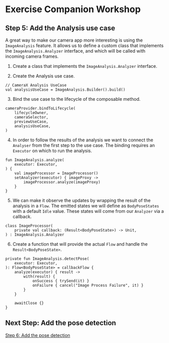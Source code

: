 # Exercise Companion Workshop

## Step 5: Add the Analysis use case

A great way to make our camera app more interesting is using the `ImageAnalysis` feature. It allows
us to define a custom class that implements the `ImageAnalysis.Analyzer` interface, and which will
be called with incoming camera frames.

1. Create a class that implements the `ImageAnalysis.Analyzer` interface.

2. Create the Analysis use case.

```
// CameraX Analysis UseCase
val analysisUseCase = ImageAnalysis.Builder().build()
```

3. Bind the use case to the lifecycle of the composable method.

```
cameraProvider.bindToLifecycle(
    lifecycleOwner,
    cameraSelector,
    previewUseCase,
    analysisUseCase,
)
```

4. In order to follow the results of the analysis we want to connect the `Analyser` from the first 
   step to the use case. The binding requires an `Executor` on which to run the analysis. 

```
fun ImageAnalysis.analyze(
    executor: Executor,
) {
    val imageProcessor = ImageProcessor()
    setAnalyzer(executor) { imageProxy ->
        imageProcessor.analyze(imageProxy)
    }
}
```

5. We can make it observe the updates by wrapping the result of the analysis in a `Flow`. The 
   emitted states we will define as `BodyPoseStates` with a default `Idle` value. These states 
   will come from our `Analyzer` via a callback.

```
class ImageProcessor(
    private val callback: (Result<BodyPoseState>) -> Unit,
) : ImageAnalysis.Analyzer
```

6. Create a function that will provide the actual `Flow` and handle the `Result<BodyPoseState>`.

```
private fun ImageAnalysis.detectPose(
    executor: Executor,
): Flow<BodyPoseState> = callbackFlow {
    analyze(executor) { result ->
        with(result) {
            onSuccess { trySend(it) }
            onFailure { cancel("Image Process Failure", it) }
        }
    }

    awaitClose {}
}
```

## Next Step: Add the pose detection

[Step 6: Add the pose detection](../../tree/step_06)
